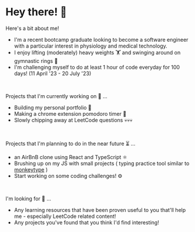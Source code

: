 # Hey there! 🫡

Here's a bit about me!
* I'm a recent bootcamp graduate looking to become a software engineer with a particular interest in physiology and medical technology.
* I enjoy lifting (moderately) heavy weights 🏋️ and swinging around on gymnastic rings 🐒
* I'm challenging myself to do at least 1 hour of code everyday for 100 days! (11 April '23 - 20 July '23)
<br>

Projects that I'm currently working on 🧱 ...
* Building my personal portfolio 🙋
* Making a chrome extension pomodoro timer 🍅
* Slowly chipping away at LeetCode questions 💀💀💀
<br>

Projects that I'm planning to do in the near future ⏳ ... 
* an AirBnB clone using React and TypeScript ⚛️
* Brushing up on my JS with small projects ( typing practice tool similar to [monkeytype](https://monkeytype.com/) ) 
* Start working on some coding challenges! ⚙
<br>

I'm looking for 👀 ...
* Any learning resources that have been proven useful to you that'll help me - especially LeetCode related content! 
* Any projects you've found that you think I'd find interesting!
